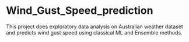 # Wind_Gust_Speed_prediction
This project does exploratory data analysis on Australian weather dataset and predicts wind gust speed using classical ML and Ensemble methods.
